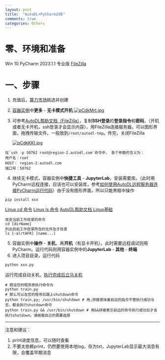 ```yaml
---
layout: post
title:  "AutoDL+PyCharm训练"
comments: true
categories: Others
---
```


# 零、环境和准备
Win 10
PyCharm 2023.1.1 专业版
[FileZilla](https://www.filezilla.cn/download/client)

# 一、步骤
1. 充值后，[算力市场](https://www.autodl.com/market/list)挑选并创建
2. [容器实例](https://www.autodl.com/console/instance/list)中**更多** - **无卡模式开机**
   [![pCdkMrt.jpg](https://s1.ax1x.com/2023/06/28/pCdkMrt.jpg)](https://imgse.com/i/pCdkMrt)
3. 可参考[AutoDL帮助文档（FileZilla）](https://www.autodl.com/docs/filezilla/)，复制**SSH登录**的**登录指令**和**密码**，（开机或者无卡开机，ssh登录才会显示内容），用FileZilla连接服务器。可以图形界面，拖拽传输文件。一般放到`/root/autodl-tmp`。传完，关闭FileZilla
   
   [![pCdkKKI.jpg](https://s1.ax1x.com/2023/06/28/pCdkKKI.jpg)](https://imgse.com/i/pCdkKKI)
```
在`ssh -p 50762 root@region-2.autodl.com`命令中， 各个参数的含义为：
用户名：root
HOST： region-2.autodl.com
端口号：50762
```
4. 继续无卡模式，容器实例中**快捷工具** - **JupyterLab**，安装需要库。（此时用PyCharm远程连接，应该也可以安装库，参考[如何使用AutoDL远程服务器连接PyCharm运行代码](https://zhuanlan.zhihu.com/p/615233474?utm_id=0)）由于没有图形界面，所以只能黑框中操作
```
pip install xxx
```   
[Linux cd 命令](https://www.runoob.com/linux/linux-comm-cd.html)
[Linux ls 命令](https://www.runoob.com/linux/linux-comm-ls.html)
[AutoDL帮助文档 Linux基础](https://www.autodl.com/docs/linux/)
```
改变当前工作目录的命令
cd [dirName]
列出目前工作目录所含的文件及子目录
ls [-alrtAFR] [name...]
```
5. 容器实例中**操作** - **关机**，再**开机**（有显卡开机）。此时需要远程调试则用PyCharm。运行代码则用容器实例中的**JupyterLab** - **其他** - **终端**
6. 进入项目目录，运行代码
```python
python xxx.py
```
运行完成自动关机，[执行完成后立马关机](https://www.autodl.com/docs/save_money/)
```
# 假设您的程序原执行命令为
python train.py
# 那么可以在您的程序后跟上shutdown命令
python train.py; /usr/bin/shutdown # 用;拼接意味着前边的指令不管执行成功与否，都会执行shutdown命令
python train.py && /usr/bin/shutdown # 用&&拼接表示前边的命令执行成功后才会执行shutdown。请根据自己的需要选择
```

---

注意和建议：
1. print进度信息，可以随时查看
2. 不要太依赖print，仍然要使用本地log，存为txt，JupyterLab显示最大消息有限，会覆盖早期消息